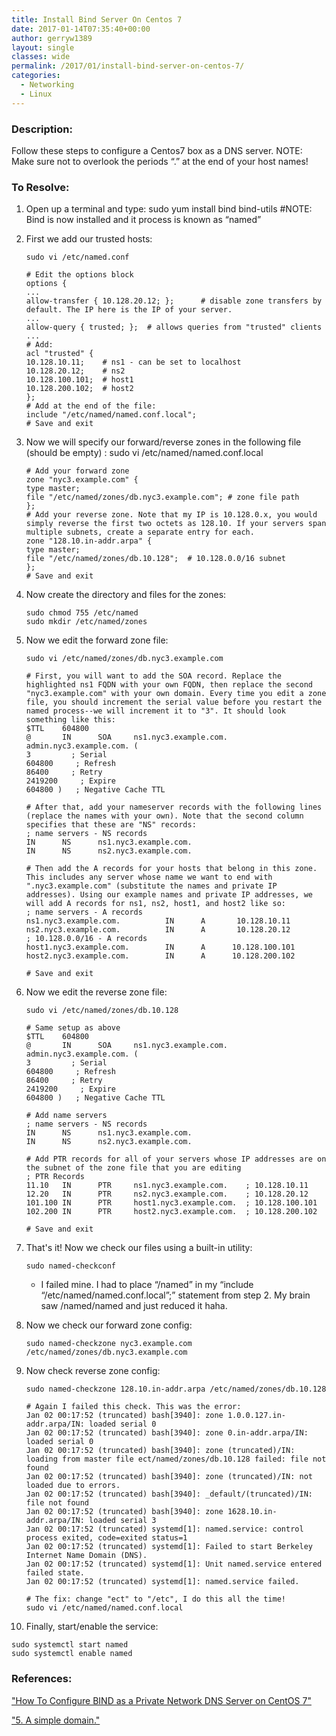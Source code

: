 ```yaml
---
title: Install Bind Server On Centos 7
date: 2017-01-14T07:35:40+00:00
author: gerryw1389
layout: single
classes: wide
permalink: /2017/01/install-bind-server-on-centos-7/
categories:
  - Networking
  - Linux
---
```

<!--more-->

### Description:

Follow these steps to configure a Centos7 box as a DNS server. NOTE: Make sure not to overlook the periods &#8220;.&#8221; at the end of your host names!

### To Resolve:

1. Open up a terminal and type: sudo yum install bind bind-utils #NOTE: Bind is now installed and it process is known as &#8220;named&#8221;

2. First we add our trusted hosts:

   ```shell
   sudo vi /etc/named.conf

   # Edit the options block
   options {
   ...
   allow-transfer { 10.128.20.12; };      # disable zone transfers by default. The IP here is the IP of your server.
   ...
   allow-query { trusted; };  # allows queries from "trusted" clients
   ...
   # Add:
   acl "trusted" {
   10.128.10.11;    # ns1 - can be set to localhost
   10.128.20.12;    # ns2
   10.128.100.101;  # host1
   10.128.200.102;  # host2
   };
   # Add at the end of the file:
   include "/etc/named/named.conf.local";
   # Save and exit
   ```

3. Now we will specify our forward/reverse zones in the following file (should be empty) : sudo vi /etc/named/named.conf.local

   ```shell
   # Add your forward zone
   zone "nyc3.example.com" {
   type master;
   file "/etc/named/zones/db.nyc3.example.com"; # zone file path
   };
   # Add your reverse zone. Note that my IP is 10.128.0.x, you would simply reverse the first two octets as 128.10. If your servers span multiple subnets, create a separate entry for each.
   zone "128.10.in-addr.arpa" {
   type master;
   file "/etc/named/zones/db.10.128";  # 10.128.0.0/16 subnet
   };
   # Save and exit
   ```

4. Now create the directory and files for the zones:

   ```shell
   sudo chmod 755 /etc/named
   sudo mkdir /etc/named/zones
   ```

5. Now we edit the forward zone file:

   ```shell
   sudo vi /etc/named/zones/db.nyc3.example.com

   # First, you will want to add the SOA record. Replace the highlighted ns1 FQDN with your own FQDN, then replace the second "nyc3.example.com" with your own domain. Every time you edit a zone file, you should increment the serial value before you restart the named process--we will increment it to "3". It should look something like this:
   $TTL    604800
   @       IN      SOA     ns1.nyc3.example.com. admin.nyc3.example.com. (
   3         ; Serial
   604800     ; Refresh
   86400     ; Retry
   2419200     ; Expire
   604800 )   ; Negative Cache TTL

   # After that, add your nameserver records with the following lines (replace the names with your own). Note that the second column specifies that these are "NS" records:
   ; name servers - NS records
   IN      NS      ns1.nyc3.example.com.
   IN      NS      ns2.nyc3.example.com.

   # Then add the A records for your hosts that belong in this zone. This includes any server whose name we want to end with ".nyc3.example.com" (substitute the names and private IP addresses). Using our example names and private IP addresses, we will add A records for ns1, ns2, host1, and host2 like so:
   ; name servers - A records
   ns1.nyc3.example.com.          IN      A       10.128.10.11
   ns2.nyc3.example.com.          IN      A       10.128.20.12
   ; 10.128.0.0/16 - A records
   host1.nyc3.example.com.        IN      A      10.128.100.101
   host2.nyc3.example.com.        IN      A      10.128.200.102

   # Save and exit
   ```

6. Now we edit the reverse zone file:

   ```shell
   sudo vi /etc/named/zones/db.10.128

   # Same setup as above
   $TTL    604800
   @       IN      SOA     ns1.nyc3.example.com. admin.nyc3.example.com. (
   3         ; Serial
   604800     ; Refresh
   86400     ; Retry
   2419200     ; Expire
   604800 )   ; Negative Cache TTL

   # Add name servers
   ; name servers - NS records
   IN      NS      ns1.nyc3.example.com.
   IN      NS      ns2.nyc3.example.com.

   # Add PTR records for all of your servers whose IP addresses are on the subnet of the zone file that you are editing
   ; PTR Records
   11.10   IN      PTR     ns1.nyc3.example.com.    ; 10.128.10.11
   12.20   IN      PTR     ns2.nyc3.example.com.    ; 10.128.20.12
   101.100 IN      PTR     host1.nyc3.example.com.  ; 10.128.100.101
   102.200 IN      PTR     host2.nyc3.example.com.  ; 10.128.200.102

   # Save and exit
   ```

7. That's it! Now we check our files using a built-in utility:

   ```shell
   sudo named-checkconf
   ```

   - I failed mine. I had to place &#8220;/named&#8221; in my &#8220;include &#8220;/etc/named/named.conf.local&#8221;;&#8221; statement from step 2. My brain saw /named/named and just reduced it haha.

8. Now we check our forward zone config:

   ```shell
   sudo named-checkzone nyc3.example.com /etc/named/zones/db.nyc3.example.com
   ```

9. Now check reverse zone config:

   ```shell
   sudo named-checkzone 128.10.in-addr.arpa /etc/named/zones/db.10.128

   # Again I failed this check. This was the error:
   Jan 02 00:17:52 (truncated) bash[3940]: zone 1.0.0.127.in-addr.arpa/IN: loaded serial 0
   Jan 02 00:17:52 (truncated) bash[3940]: zone 0.in-addr.arpa/IN: loaded serial 0
   Jan 02 00:17:52 (truncated) bash[3940]: zone (truncated)/IN: loading from master file ect/named/zones/db.10.128 failed: file not found
   Jan 02 00:17:52 (truncated) bash[3940]: zone (truncated)/IN: not loaded due to errors.
   Jan 02 00:17:52 (truncated) bash[3940]: _default/(truncated)/IN: file not found
   Jan 02 00:17:52 (truncated) bash[3940]: zone 1628.10.in-addr.arpa/IN: loaded serial 3
   Jan 02 00:17:52 (truncated) systemd[1]: named.service: control process exited, code=exited status=1
   Jan 02 00:17:52 (truncated) systemd[1]: Failed to start Berkeley Internet Name Domain (DNS).
   Jan 02 00:17:52 (truncated) systemd[1]: Unit named.service entered failed state.
   Jan 02 00:17:52 (truncated) systemd[1]: named.service failed.

   # The fix: change "ect" to "/etc", I do this all the time!
   sudo vi /etc/named/named.conf.local
   ```

10. Finally, start/enable the service:

   ```shell
   sudo systemctl start named
   sudo systemctl enable named
   ```

### References:

["How To Configure BIND as a Private Network DNS Server on CentOS 7"](https://www.digitalocean.com/community/tutorials/how-to-configure-bind-as-a-private-network-dns-server-on-centos-7)  

["5. A simple domain."](http://www.tldp.org/HOWTO/DNS-HOWTO-5.html)  

